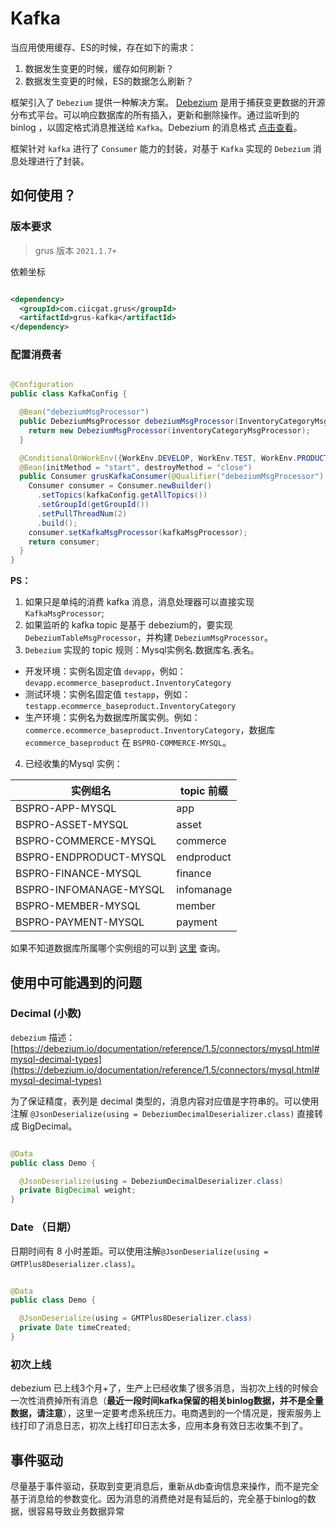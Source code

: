 # Kafka

当应用使用缓存、ES的时候，存在如下的需求：

1. 数据发生变更的时候，缓存如何刷新？
2. 数据发生变更的时候，ES的数据怎么刷新？

框架引入了 `Debezium` 提供一种解决方案。 [Debezium](https://debezium.io/) 是用于捕获变更数据的开源分布式平台。可以响应数据库的所有插入，更新和删除操作。通过监听到的 binlog
，以固定格式消息推送给 `Kafka`。Debezium 的消息格式 [点击查看](https://debezium.io/documentation/reference/1.5/connectors/mysql.html)。

框架针对 `kafka` 进行了 `Consumer` 能力的封装，对基于 `Kafka` 实现的 `Debezium` 消息处理进行了封装。

## 如何使用？

### 版本要求

> grus 版本 `2021.1.7+`

依赖坐标

```xml

<dependency>
  <groupId>com.ciicgat.grus</groupId>
  <artifactId>grus-kafka</artifactId>
</dependency>
```

### 配置消费者

```java

@Configuration
public class KafkaConfig {

  @Bean("debeziumMsgProcessor")
  public DebeziumMsgProcessor debeziumMsgProcessor(InventoryCategoryMsgProcessor inventoryCategoryMsgProcessor) {
    return new DebeziumMsgProcessor(inventoryCategoryMsgProcessor);
  }

  @ConditionalOnWorkEnv({WorkEnv.DEVELOP, WorkEnv.TEST, WorkEnv.PRODUCT})
  @Bean(initMethod = "start", destroyMethod = "close")
  public Consumer grusKafkaConsumer(@Qualifier("debeziumMsgProcessor") KafkaMsgProcessor kafkaMsgProcessor) {
    Consumer consumer = Consumer.newBuilder()
      .setTopics(kafkaConfig.getAllTopics())
      .setGroupId(getGroupId())
      .setPullThreadNum(2)
      .build();
    consumer.setKafkaMsgProcessor(kafkaMsgProcessor);
    return consumer;
  }
}
```

**PS：**

1. 如果只是单纯的消费 kafka 消息，消息处理器可以直接实现 `KafkaMsgProcessor`;
2. 如果监听的 kafka topic 是基于 debezium的，要实现 `DebeziumTableMsgProcessor`，并构建 `DebeziumMsgProcessor`。
3. `Debezium` 实现的 topic 规则：Mysql实例名.数据库名.表名。

* 开发环境：实例名固定值 `devapp`，例如：`devapp.ecommerce_baseproduct.InventoryCategory`
* 测试环境：实例名固定值 `testapp`，例如：`testapp.ecommerce_baseproduct.InventoryCategory`
* 生产环境：实例名为数据库所属实例。例如：`commerce.ecommerce_baseproduct.InventoryCategory`，数据库`ecommerce_baseproduct`
  在 `BSPRO-COMMERCE-MYSQL`。

4. 已经收集的Mysql 实例：

|       实例组名       |  topic 前缀      |
| ------------------ | ------     |
| BSPRO-APP-MYSQL |app|
| BSPRO-ASSET-MYSQL |asset|
| BSPRO-COMMERCE-MYSQL |commerce|
| BSPRO-ENDPRODUCT-MYSQL |endproduct|
| BSPRO-FINANCE-MYSQL |finance|
| BSPRO-INFOMANAGE-MYSQL |infomanage|
| BSPRO-MEMBER-MYSQL |member|
| BSPRO-PAYMENT-MYSQL |payment|

如果不知道数据库所属哪个实例组的可以到 [这里](https://frigate.wuxingdev.cn/dbInstanceGroup/toDataPage) 查询。

## 使用中可能遇到的问题

### Decimal (小数)

`debezium`
描述：[https://debezium.io/documentation/reference/1.5/connectors/mysql.html#mysql-decimal-types](https://debezium.io/documentation/reference/1.5/connectors/mysql.html#mysql-decimal-types)

为了保证精度，表列是 decimal 类型的，消息内容对应值是字符串的。可以使用注解 `@JsonDeserialize(using = DebeziumDecimalDeserializer.class)` 直接转成
BigDecimal。

```java

@Data
public class Demo {

  @JsonDeserialize(using = DebeziumDecimalDeserializer.class)
  private BigDecimal weight;
}
```

### Date （日期）

日期时间有 8 小时差距。可以使用注解`@JsonDeserialize(using = GMTPlus8Deserializer.class)`。

```java

@Data
public class Demo {

  @JsonDeserialize(using = GMTPlus8Deserializer.class)
  private Date timeCreated;
}
```

### 初次上线

debezium 已上线3个月+了，生产上已经收集了很多消息，当初次上线的时候会一次性消费掉所有消息（**最近一段时间kafka保留的相关binlog数据，并不是全量数据，请注意**），这里一定要考虑系统压力。电商遇到的一个情况是，搜索服务上线打印了消息日志，初次上线打印日志太多，应用本身有效日志收集不到了。

## 事件驱动

尽量基于事件驱动，获取到变更消息后，重新从db查询信息来操作，而不是完全基于消息给的参数变化。因为消息的消费绝对是有延后的，完全基于binlog的数据，很容易导致业务数据异常
